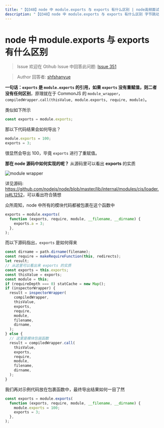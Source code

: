 ```yaml
---
title: "【Q348】node 中 module.exports 与 exports 有什么区别 | node高频面试题"
description: "【Q348】node 中 module.exports 与 exports 有什么区别 字节跳动面试题、阿里腾讯面试题、美团小米面试题。"
---
```


# node 中 module.exports 与 exports 有什么区别

> Issue
> 欢迎在 Gtihub Issue 中回答此问题: [Issue 351](https://github.com/shfshanyue/Daily-Question/issues/351)

> Author
> 回答者: [shfshanyue](https://github.com/shfshanyue)

**一句话：`exports` 是 `module.exports` 的引用，如果 `exports` 没有重赋值，则二者没有任何区别**，原理就在于 CommonJS 的 `module_wrapper`，`compiledWrapper.call(thisValue, module.exports, require, module)`。

类似如下所示

```js
const exports = module.exports;
```

那以下代码结果会如何导出？

```js
module.exports = 100;
exports = 3;
```

很显然会导出 100，毕竟 `exports` 进行了重赋值。

**那在 node 源码中如何实现的呢？** 从源码里可以看出 **exports** 的实质

![module wrapper](https://shanyue.tech/assets/img/module-wrapper.70557e4e.png)

详见源码: <https://github.com/nodejs/node/blob/master/lib/internal/modules/cjs/loader.js#L1252>，可以看出符合猜想

众所周知，node 中所有的模块代码都被包裹在这个函数中

```js
exports = module.exports(
  function (exports, require, module, __filename, __dirname) {
    exports.a = 3;
  },
);
```

而以下源码指出，`exports` 是如何得来

```js
const dirname = path.dirname(filename);
const require = makeRequireFunction(this, redirects);
let result;
// 从这里可以看出来 exports 的实质
const exports = this.exports;
const thisValue = exports;
const module = this;
if (requireDepth === 0) statCache = new Map();
if (inspectorWrapper) {
  result = inspectorWrapper(
    compiledWrapper,
    thisValue,
    exports,
    require,
    module,
    filename,
    dirname,
  );
} else {
  // 这里是模块包装函数
  result = compiledWrapper.call(
    thisValue,
    exports,
    require,
    module,
    filename,
    dirname,
  );
}
```

我们再对示例代码放在包裹函数中，最终导出结果如何一目了然

```js
const exports = module.exports(
  function (exports, require, module, __filename, __dirname) {
    module.exports = 100;
    exports = 3;
  },
);
```
